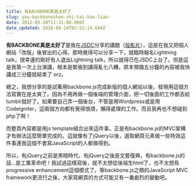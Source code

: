 ```yaml
---
title: 有BACKBONE真是太好了
slug: you-backbonezhen-shi-tai-hao-liao-
date: 2012-05-20T11:31:08.000Z
date_updated: 2016-04-14T02:52:14.644Z
---
```


**有BACKBONE真是太好了**是我在[JSDC](http://jsdc.tw/2012/)分享的講題（[投影片](http://minipai.tw/slides/jsdc2012/)），這是在我又把個人網站「改版」後冒出的心得。那時覺得可以分享一下，就臨時報名Lightning talk，很幸運的剛好有人退出Lightning talk，所以就得已在JSDC上台了。但是這是我第一次上台演講，根本是緊張到講得亂七八糟，原本預備五分鐘的內容被我快講成三分鐘就結束了 orz。

總之，我想分享的是試著用backbone.js完成新版的個人網站以後，發現用這個方法寫實在是太爽了。因為不用再做一個後端的管理介面，把一切後面的工作都丟給tumblr就好了。如果要自己弄一個後台，不管是用Wordpress或是用Codeigniter，這兩個方向都有覺得很煩，懶得處理的工作。而且我再也不想碰到php了啊！

而整頁內容都是用js template組合出來這件事，正是有backbone.js的MVC架構才有辦法這麼簡單完成的。這就像有了jQuery以後，選取網頁元素做一些特效這件事連我這個不會寫JavaScript的人都做得到。

所以，有jQuery之前是黑暗時代，有jQuery之後是文藝復興，有backbone.js的話&hellip;是工業革命吧！我試過這樣寫後，就不太想從後端生html了，也不太想鳥progressive enhancement這個模式了。等backbone.js之類的JavaScript MVC framework更流行之後，大家寫網頁的方式可能又有一番劇烈的變動吧。
